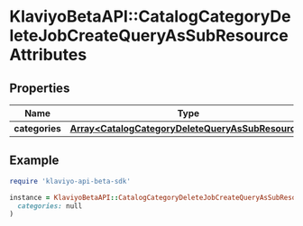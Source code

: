 # KlaviyoBetaAPI::CatalogCategoryDeleteJobCreateQueryAsSubResourceAttributes

## Properties

| Name | Type | Description | Notes |
| ---- | ---- | ----------- | ----- |
| **categories** | [**Array&lt;CatalogCategoryDeleteQueryAsSubResource&gt;**](CatalogCategoryDeleteQueryAsSubResource.md) |  |  |

## Example

```ruby
require 'klaviyo-api-beta-sdk'

instance = KlaviyoBetaAPI::CatalogCategoryDeleteJobCreateQueryAsSubResourceAttributes.new(
  categories: null
)
```

